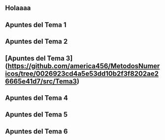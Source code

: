 Holaaaa
------------------
Apuntes del Tema 1
------------------
Apuntes del Tema 2
------------------
[Apuntes del Tema 3] (https://github.com/america456/MetodosNumericos/tree/0026923cd4a5e53dd10b2f3f8202ae26665e41d7/src/Tema3)
------------------
Apuntes del Tema 4
------------------
Apuntes del Tema 5
------------------
Apuntes del Tema 6
-------------------
